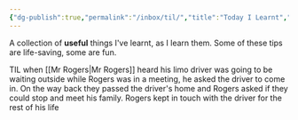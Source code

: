 ```yaml
---
{"dg-publish":true,"permalink":"/inbox/til/","title":"Today I Learnt","tags":["misc","learning","tips"],"created":"","updated":""}
---
```



A collection of **useful** things I've learnt, as I learn them. Some of these tips are life-saving, some are fun. 

TIL when [[Mr Rogers\|Mr Rogers]] heard his limo driver was going to be waiting outside while Rogers was in a meeting, he asked the driver to come in. On the way back they passed the driver's home and Rogers asked if they could stop and meet his family. Rogers kept in touch with the driver for the rest of his life


